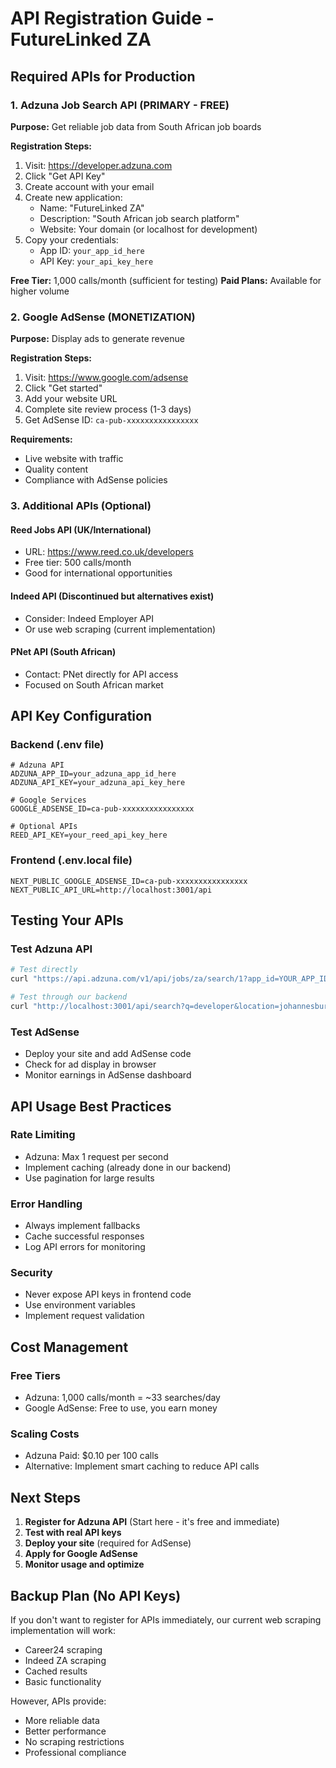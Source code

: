 # API Registration Guide - FutureLinked ZA

## Required APIs for Production

### 1. Adzuna Job Search API (PRIMARY - FREE)
**Purpose:** Get reliable job data from South African job boards

**Registration Steps:**
1. Visit: https://developer.adzuna.com
2. Click "Get API Key"
3. Create account with your email
4. Create new application:
   - Name: "FutureLinked ZA"
   - Description: "South African job search platform"
   - Website: Your domain (or localhost for development)
5. Copy your credentials:
   - App ID: `your_app_id_here`
   - API Key: `your_api_key_here`

**Free Tier:** 1,000 calls/month (sufficient for testing)
**Paid Plans:** Available for higher volume

### 2. Google AdSense (MONETIZATION)
**Purpose:** Display ads to generate revenue

**Registration Steps:**
1. Visit: https://www.google.com/adsense
2. Click "Get started"
3. Add your website URL
4. Complete site review process (1-3 days)
5. Get AdSense ID: `ca-pub-xxxxxxxxxxxxxxxx`

**Requirements:**
- Live website with traffic
- Quality content
- Compliance with AdSense policies

### 3. Additional APIs (Optional)

#### Reed Jobs API (UK/International)
- URL: https://www.reed.co.uk/developers
- Free tier: 500 calls/month
- Good for international opportunities

#### Indeed API (Discontinued but alternatives exist)
- Consider: Indeed Employer API
- Or use web scraping (current implementation)

#### PNet API (South African)
- Contact: PNet directly for API access
- Focused on South African market

## API Key Configuration

### Backend (.env file)
```env
# Adzuna API
ADZUNA_APP_ID=your_adzuna_app_id_here
ADZUNA_API_KEY=your_adzuna_api_key_here

# Google Services
GOOGLE_ADSENSE_ID=ca-pub-xxxxxxxxxxxxxxxx

# Optional APIs
REED_API_KEY=your_reed_api_key_here
```

### Frontend (.env.local file)
```env
NEXT_PUBLIC_GOOGLE_ADSENSE_ID=ca-pub-xxxxxxxxxxxxxxxx
NEXT_PUBLIC_API_URL=http://localhost:3001/api
```

## Testing Your APIs

### Test Adzuna API
```bash
# Test directly
curl "https://api.adzuna.com/v1/api/jobs/za/search/1?app_id=YOUR_APP_ID&app_key=YOUR_API_KEY&what=developer&where=johannesburg"

# Test through our backend
curl "http://localhost:3001/api/search?q=developer&location=johannesburg"
```

### Test AdSense
- Deploy your site and add AdSense code
- Check for ad display in browser
- Monitor earnings in AdSense dashboard

## API Usage Best Practices

### Rate Limiting
- Adzuna: Max 1 request per second
- Implement caching (already done in our backend)
- Use pagination for large results

### Error Handling
- Always implement fallbacks
- Cache successful responses
- Log API errors for monitoring

### Security
- Never expose API keys in frontend code
- Use environment variables
- Implement request validation

## Cost Management

### Free Tiers
- Adzuna: 1,000 calls/month = ~33 searches/day
- Google AdSense: Free to use, you earn money

### Scaling Costs
- Adzuna Paid: $0.10 per 100 calls
- Alternative: Implement smart caching to reduce API calls

## Next Steps

1. **Register for Adzuna API** (Start here - it's free and immediate)
2. **Test with real API keys**
3. **Deploy your site** (required for AdSense)
4. **Apply for Google AdSense**
5. **Monitor usage and optimize**

## Backup Plan (No API Keys)

If you don't want to register for APIs immediately, our current web scraping implementation will work:
- Career24 scraping
- Indeed ZA scraping
- Cached results
- Basic functionality

However, APIs provide:
- More reliable data
- Better performance
- No scraping restrictions
- Professional compliance